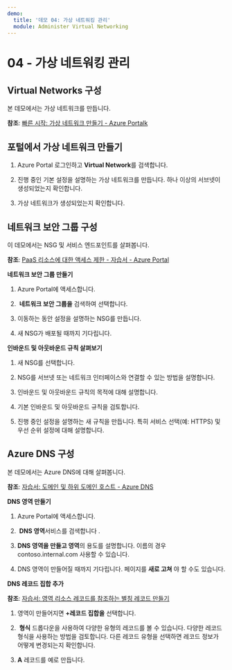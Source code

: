 ```yaml
---
demo:
  title: '데모 04: 가상 네트워킹 관리'
  module: Administer Virtual Networking
---
```


# 04 - 가상 네트워킹 관리

## Virtual Networks 구성

본 데모에서는 가상 네트워크를 만듭니다.

**참조**: [빠른 시작: 가상 네트워크 만들기 - Azure Portalk](https://docs.microsoft.com/azure/virtual-network/quick-create-portal)

## 포털에서 가상 네트워크 만들기

1.  Azure Portal 로그인하고 **Virtual Network**를 검색합니다.

1.  진행 중인 기본 설정을 설명하는 가상 네트워크를 만듭니다. 하나 이상의 서브넷이 생성되었는지 확인합니다. 

1.  가상 네트워크가 생성되었는지 확인합니다.

## 네트워크 보안 그룹 구성

이 데모에서는 NSG 및 서비스 엔드포인트를 살펴봅니다.

**참조**: [PaaS 리소스에 대한 액세스 제한 - 자습서 - Azure Portal](https://docs.microsoft.com/azure/virtual-network/tutorial-restrict-network-access-to-resources)

**네트워크 보안 그룹 만들기**

1. Azure Portal에 액세스합니다.

1.  **네트워크 보안 그룹을** 검색하여 선택합니다.

1. 이동하는 동안 설정을 설명하는 NSG를 만듭니다. 
 
1. 새 NSG가 배포될 때까지 기다립니다.

**인바운드 및 아웃바운드 규칙 살펴보기**

1. 새 NSG를 선택합니다.

1. NSG를 서브넷 또는 네트워크 인터페이스와 연결할 수 있는 방법을 설명합니다.

1. 인바운드 및 아웃바운드 규칙의 목적에 대해 설명합니다.  

1. 기본 인바운드 및 아웃바운드 규칙을 검토합니다. 

1. 진행 중인 설정을 설명하는 새 규칙을 만듭니다. 특히 서비스 선택(예: HTTPS) 및 우선 순위 설정에 대해 설명합니다. 

## Azure DNS 구성

본 데모에서는 Azure DNS에 대해 살펴봅니다.

**참조**: [자습서: 도메인 및 하위 도메인 호스트 - Azure DNS](https://docs.microsoft.com/azure/dns/dns-delegate-domain-azure-dns)


**DNS 영역 만들기**

1. Azure Portal에 액세스합니다.

1.  **DNS 영역**서비스를 검색합니다 .

1. **DNS 영역을 만들고 영역**의 용도를 설명합니다. 이름의 경우 contoso.internal.com 사용할 수 있습니다.

1.  DNS 영역이 만들어질 때까지 기다립니다. 페이지를 **새로 고쳐** 야 할 수도 있습니다.

**DNS 레코드 집합 추가**

**참조**: [자습서: 영역 리소스 레코드를 참조하는 별칭 레코드 만들기](https://learn.microsoft.com/azure/dns/tutorial-alias-rr)

1. 영역이 만들어지면 **+레코드 집합을** 선택합니다.

1.  **형식** 드롭다운을 사용하여 다양한 유형의 레코드를 볼 수 있습니다. 다양한 레코드 형식을 사용하는 방법을 검토합니다. 다른 레코드 유형을 선택하면 레코드 정보가 어떻게 변경되는지 확인합니다.

1. **A** 레코드를 예로 만듭니다. 

